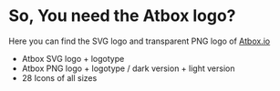 # So, You need the Atbox logo?

Here you can find the SVG logo and transparent PNG logo of [Atbox.io](https://atbox.io)

  * Atbox SVG logo + logotype
  * Atbox PNG logo + logotype / dark version + light version
  * 28 Icons of all sizes
  
